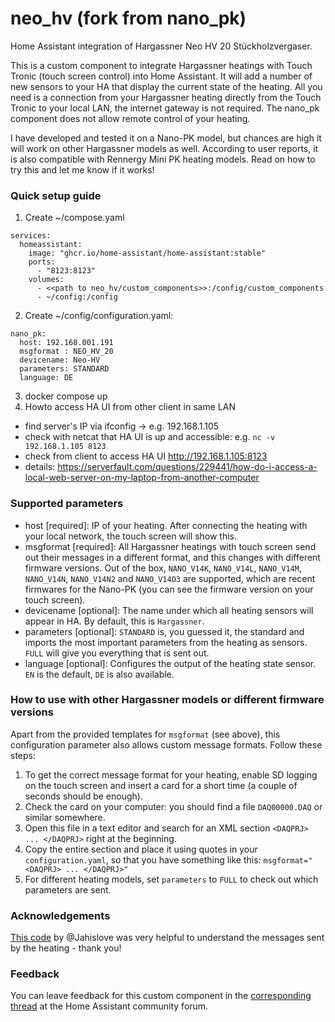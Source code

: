 # neo_hv (fork from nano_pk)
Home Assistant integration of Hargassner Neo HV 20 Stückholzvergaser.

This is a custom component to integrate Hargassner heatings with Touch Tronic (touch screen control) into Home Assistant.
It will add a number of new sensors to your HA that display the current state of the heating.
All you need is a connection from your Hargassner heating directly from the Touch Tronic to your local LAN, the internet gateway is not required.
The nano_pk component does not allow remote control of your heating.

I have developed and tested it on a Nano-PK model, but chances are high it will work on other Hargassner models as well.
According to user reports, it is also compatible with Rennergy Mini PK heating models.
Read on how to try this and let me know if it works!

### Quick setup guide ###

1. Create ~/compose.yaml
```
services:
  homeassistant:
    image: "ghcr.io/home-assistant/home-assistant:stable"
    ports:
      - "8123:8123"
    volumes:
      - <<path to neo_hv/custom_components>>:/config/custom_components
      - ~/config:/config
```
2. Create ~/config/configuration.yaml:
```
nano_pk:
  host: 192.168.001.191
  msgformat : NEO_HV_20
  devicename: Neo-HV
  parameters: STANDARD
  language: DE
```
3. docker compose up
4. Howto access HA UI from other client in same LAN
- find server's IP via ifconfig -> e.g. 192.168.1.105
- check with netcat that HA UI is up and accessible: e.g. `nc -v 192.168.1.105 8123`
- check from client to access HA UI http://192.168.1.105:8123
- details: https://serverfault.com/questions/229441/how-do-i-access-a-local-web-server-on-my-laptop-from-another-computer

### Supported parameters ###
- host [required]: IP of your heating. After connecting the heating with your local network, the touch screen will show this.
- msgformat [required]: All Hargassner heatings with touch screen send out their messages in a different format, and this changes with different firmware versions. Out of the box, `NANO_V14K`, `NANO_V14L`, `NANO_V14M`, `NANO_V14N`, `NANO_V14N2` and `NANO_V14O3` are supported, which are recent firmwares for the Nano-PK (you can see the firmware version on your touch screen).
- devicename [optional]: The name under which all heating sensors will appear in HA. By default, this is `Hargassner`.
- parameters [optional]: `STANDARD` is, you guessed it, the standard and imports the most important parameters from the heating as sensors. `FULL` will give you everything that is sent out.
- language [optional]: Configures the output of the heating state sensor. `EN` is the default, `DE` is also available.


### How to use with other Hargassner models or different firmware versions ###
Apart from the provided templates for `msgformat` (see above), this configuration parameter also allows custom message formats. Follow these steps:
1. To get the correct message format for your heating, enable SD logging on the touch screen and insert a card for a short time (a couple of seconds should be enough). 
2. Check the card on your computer: you should find a file `DAQ00000.DAQ` or similar somewhere.
3. Open this file in a text editor and search for an XML section `<DAQPRJ> ... </DAQPRJ>` right at the beginning.
4. Copy the entire section and place it using quotes in your `configuration.yaml`, so that you have something like this: `msgformat="<DAQPRJ> ... </DAQPRJ>"`
5. For different heating models, set `parameters` to `FULL` to check out which parameters are sent.


### Acknowledgements ###
[This code](https://github.com/Jahislove/Hargassner) by @Jahislove was very helpful to understand the messages sent by the heating - thank you!


### Feedback ###
You can leave feedback for this custom component in the [corresponding thread](https://community.home-assistant.io/t/hargassner-heating-integration/288568) at the Home Assistant community forum.
